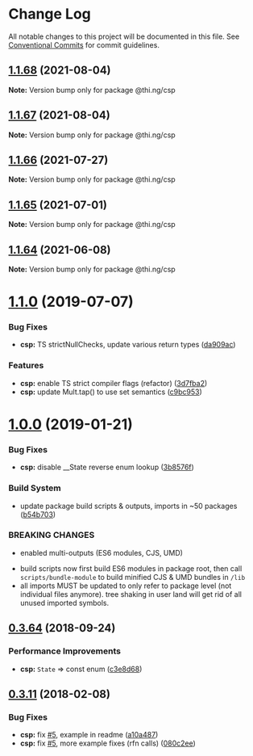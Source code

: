 # Change Log

All notable changes to this project will be documented in this file.
See [Conventional Commits](https://conventionalcommits.org) for commit guidelines.

## [1.1.68](https://github.com/thi-ng/umbrella/compare/@thi.ng/csp@1.1.67...@thi.ng/csp@1.1.68) (2021-08-04)

**Note:** Version bump only for package @thi.ng/csp





## [1.1.67](https://github.com/thi-ng/umbrella/compare/@thi.ng/csp@1.1.66...@thi.ng/csp@1.1.67) (2021-08-04)

**Note:** Version bump only for package @thi.ng/csp





## [1.1.66](https://github.com/thi-ng/umbrella/compare/@thi.ng/csp@1.1.65...@thi.ng/csp@1.1.66) (2021-07-27)

**Note:** Version bump only for package @thi.ng/csp





## [1.1.65](https://github.com/thi-ng/umbrella/compare/@thi.ng/csp@1.1.64...@thi.ng/csp@1.1.65) (2021-07-01)

**Note:** Version bump only for package @thi.ng/csp





## [1.1.64](https://github.com/thi-ng/umbrella/compare/@thi.ng/csp@1.1.63...@thi.ng/csp@1.1.64) (2021-06-08)

**Note:** Version bump only for package @thi.ng/csp





# [1.1.0](https://github.com/thi-ng/umbrella/compare/@thi.ng/csp@1.0.19...@thi.ng/csp@1.1.0) (2019-07-07)

### Bug Fixes

* **csp:** TS strictNullChecks, update various return types ([da909ac](https://github.com/thi-ng/umbrella/commit/da909ac))

### Features

* **csp:** enable TS strict compiler flags (refactor) ([3d7fba2](https://github.com/thi-ng/umbrella/commit/3d7fba2))
* **csp:** update Mult.tap() to use set semantics ([c9bc953](https://github.com/thi-ng/umbrella/commit/c9bc953))

# [1.0.0](https://github.com/thi-ng/umbrella/compare/@thi.ng/csp@0.3.79...@thi.ng/csp@1.0.0) (2019-01-21)

### Bug Fixes

* **csp:** disable __State reverse enum lookup ([3b8576f](https://github.com/thi-ng/umbrella/commit/3b8576f))

### Build System

* update package build scripts & outputs, imports in ~50 packages ([b54b703](https://github.com/thi-ng/umbrella/commit/b54b703))

### BREAKING CHANGES

* enabled multi-outputs (ES6 modules, CJS, UMD)

- build scripts now first build ES6 modules in package root, then call
  `scripts/bundle-module` to build minified CJS & UMD bundles in `/lib`
- all imports MUST be updated to only refer to package level
  (not individual files anymore). tree shaking in user land will get rid of
  all unused imported symbols.

<a name="0.3.64"></a>
## [0.3.64](https://github.com/thi-ng/umbrella/compare/@thi.ng/csp@0.3.63...@thi.ng/csp@0.3.64) (2018-09-24)

### Performance Improvements

* **csp:** `State` => const enum ([c3e8d68](https://github.com/thi-ng/umbrella/commit/c3e8d68))

<a name="0.3.11"></a>
## [0.3.11](https://github.com/thi-ng/umbrella/compare/@thi.ng/csp@0.3.10...@thi.ng/csp@0.3.11) (2018-02-08)

### Bug Fixes

* **csp:** fix [#5](https://github.com/thi-ng/umbrella/issues/5), example in readme ([a10a487](https://github.com/thi-ng/umbrella/commit/a10a487))
* **csp:** fix [#5](https://github.com/thi-ng/umbrella/issues/5), more example fixes (rfn calls) ([080c2ee](https://github.com/thi-ng/umbrella/commit/080c2ee))
